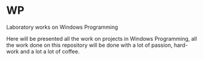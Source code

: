 # WP
Laboratory works on Windows Programming

Here will be presented all the work on projects in Windows Programming, all the work done on this repository will be done with a lot of passion, hard-work and a lot a lot of coffee.
